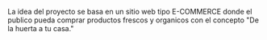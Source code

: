 La idea del proyecto se basa en un sitio web tipo E-COMMERCE donde el publico pueda comprar productos frescos y organicos con el concepto "De la huerta a tu casa."

